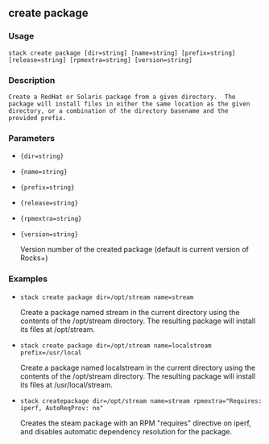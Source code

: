 ## create package

### Usage

`stack create package [dir=string] [name=string] [prefix=string] [release=string] [rpmextra=string] [version=string]`

### Description


	Create a RedHat or Solaris package from a given directory.  The
	package will install files in either the same location as the given
	directory, or a combination of the directory basename and the
	provided prefix.

	

### Parameters
* `{dir=string}`
* `{name=string}`
* `{prefix=string}`
* `{release=string}`
* `{rpmextra=string}`
* `{version=string}`

   Version number of the created package (default is current version of Rocks+)

### Examples

* `stack create package dir=/opt/stream name=stream`

   Create a package named stream in the current directory using the
	contents of the /opt/stream directory.  The resulting package will
	install its files at /opt/stream.

* `stack create package dir=/opt/stream name=localstream prefix=/usr/local`

   Create a package named localstream in the current directory using the
	contents of the /opt/stream directory.  The resulting package will
	install its files at /usr/local/stream.

* `stack createpackage dir=/opt/stream name=stream rpmextra="Requires: iperf, AutoReqProv: no"`

   Creates the steam package with an RPM "requires" directive on iperf,
	and disables automatic dependency resolution for the package.



